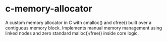 # c-memory-allocator
A custom memory allocator in C with cmalloc() and cfree() built over a contiguous memory block. Implements manual memory management using linked nodes and zero standard malloc()/free() inside core logic.
